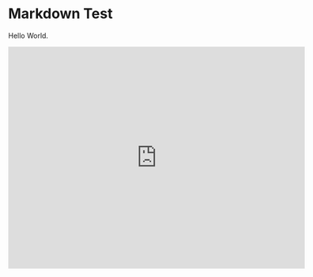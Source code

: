 # Markdown Test

Hello World.

<iframe src="https://www.google.com/maps/embed?pb=!1m18!1m12!1m3!1d8172719.512250849!2d97.56075145558626!3d25.236803460183143!2m3!1f0!2f0!3f0!3m2!1i1024!2i768!4f13.1!3m3!1m2!1s0x36d083db32a05b29%3A0xa63cebb7ca8dac29!2sYunnan%2C%20China!5e0!3m2!1sen!2sus!4v1574430477972!5m2!1sen!2sus" width="600" height="450" frameborder="0" style="border:0;" allowfullscreen=""></iframe>
